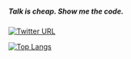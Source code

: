 #####  Talk is cheap. Show me the code.
<!--![visitors](https://visitor-badge.glitch.me/badge?page_id=alphayu.adnc&left_color=green&right_color=red)-->
[![Twitter URL](https://img.shields.io/twitter/url/https/twitter.com/xyz199809?style=social&label=Follow)](https://twitter.com/intent/follow?screen_name=xyz199809)

[![Top Langs](https://github-readme-stats.vercel.app/api/top-langs/?username=alphayu&layout=compact)](https://github.com/alphayu/adnc)
<!--![](https://profile-counter.glitch.me/alphayu/count.svg)-->
<!--[![alpha.yu's github stats](https://github-readme-stats.vercel.app/api?username=alphayu&count_private=true&show_icons=true&theme=radical&include_all_commits=true)](https://github.com/alphayu)-->
